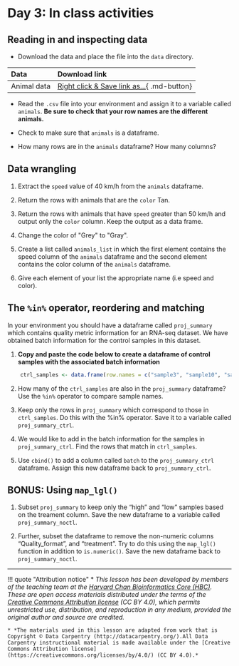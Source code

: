 # Day 3: In class activities

## Reading in and inspecting data
- Download the data and place the file into the `data` directory.

|Data | Download link |
|:------|:--------|
|Animal data |[Right click & Save link as...](https://raw.githubusercontent.com/hbctraining/Intro-to-R-flipped/master/data/animals.csv){ .md-button}|


 - Read the `.csv` file into your environment and assign it to a variable called `animals`. **Be sure to check that your row names are the different animals.**

- Check to make sure that `animals` is a dataframe.

- How many rows are in the `animals` dataframe? How many columns?


## Data wrangling


 1. Extract the `speed` value of 40 km/h from the `animals` dataframe.

 2. Return the rows with animals that are the `color` Tan.

 3. Return the rows with animals that have `speed` greater than 50 km/h and output only the `color` column. Keep the output as a data frame.  

 4. Change the color of "Grey" to "Gray". 

 5. Create a list called `animals_list` in which the first element contains the speed column of the `animals` dataframe and the second element contains the color column of the `animals` dataframe. 

 6. Give each element of your list the appropriate name (i.e speed and color).

## The `%in%` operator, reordering and matching

In your environment you should have a dataframe called `proj_summary` which contains quality metric information for an RNA-seq dataset. We have obtained batch information for the control samples in this dataset. 

1. **Copy and paste the code below to create a dataframe of control samples with the associated batch information**

       
 ```r
     ctrl_samples <- data.frame(row.names = c("sample3", "sample10", "sample8", "sample4", "sample15"), date = c("01/13/2018", "03/15/2018", "01/13/2018", "09/20/2018","03/15/2018"))
 ```

2. How many of the `ctrl_samples` are also in the `proj_summary` dataframe? Use the `%in%` operator to compare sample names. <br>

3. Keep only the rows in `proj_summary` which correspond to those in `ctrl_samples`. Do this with the %in% operator. Save it to a variable called `proj_summary_ctrl`.<br>

4. We would like to add in the batch information for the samples in `proj_summary_ctrl`. Find the rows that match in `ctrl_samples`.<br>

5. Use `cbind()` to add a column called `batch` to the `proj_summary_ctrl` dataframe. Assign this new dataframe back to `proj_summary_ctrl`.


## BONUS: Using `map_lgl()`

1. Subset `proj_summary` to keep only the “high” and “low” samples based on the treament column. Save the new dataframe to a variable called `proj_summary_noctl`.

2. Further, subset the dataframe to remove the non-numeric columns “Quality_format”, and “treatment”. Try to do this using the `map_lgl()` function in addition to `is.numeric()`. Save the new dataframe back to `proj_summary_noctl`.

* * *


!!! quote "Attribution notice"
    * *This lesson has been developed by members of the teaching team at the [Harvard Chan Bioinformatics Core (HBC)](http://bioinformatics.sph.harvard.edu/). These are open access materials distributed under the terms of the [Creative Commons Attribution license](https://creativecommons.org/licenses/by/4.0/) (CC BY 4.0), which permits unrestricted use, distribution, and reproduction in any medium, provided the original author and source are credited.*

    * *The materials used in this lesson are adapted from work that is Copyright © Data Carpentry (http://datacarpentry.org/).All Data Carpentry instructional material is made available under the [Creative Commons Attribution license](https://creativecommons.org/licenses/by/4.0/) (CC BY 4.0).*
